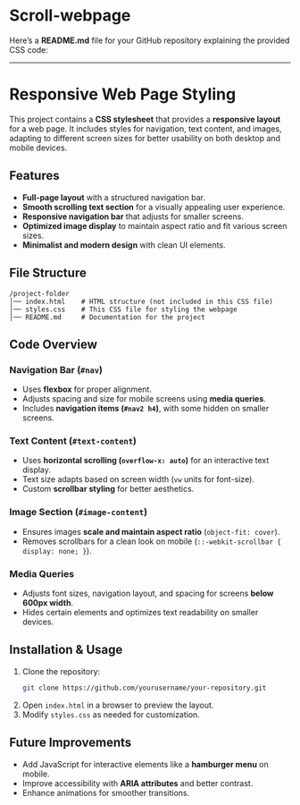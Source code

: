 # Scroll-webpage

Here’s a **README.md** file for your GitHub repository explaining the provided CSS code:

---

# Responsive Web Page Styling  

This project contains a **CSS stylesheet** that provides a **responsive layout** for a web page. It includes styles for navigation, text content, and images, adapting to different screen sizes for better usability on both desktop and mobile devices.  

## Features  

- **Full-page layout** with a structured navigation bar.  
- **Smooth scrolling text section** for a visually appealing user experience.  
- **Responsive navigation bar** that adjusts for smaller screens.  
- **Optimized image display** to maintain aspect ratio and fit various screen sizes.  
- **Minimalist and modern design** with clean UI elements.  

## File Structure  

```
/project-folder
│── index.html    # HTML structure (not included in this CSS file)
│── styles.css    # This CSS file for styling the webpage
│── README.md     # Documentation for the project
```

## Code Overview  

### **Navigation Bar (`#nav`)**  
- Uses **flexbox** for proper alignment.  
- Adjusts spacing and size for mobile screens using **media queries**.  
- Includes **navigation items (`#nav2 h4`)**, with some hidden on smaller screens.  

### **Text Content (`#text-content`)**  
- Uses **horizontal scrolling (`overflow-x: auto`)** for an interactive text display.  
- Text size adapts based on screen width (`vw` units for font-size).  
- Custom **scrollbar styling** for better aesthetics.  

### **Image Section (`#image-content`)**  
- Ensures images **scale and maintain aspect ratio** (`object-fit: cover`).  
- Removes scrollbars for a clean look on mobile (`::-webkit-scrollbar { display: none; }`).  

### **Media Queries**  
- Adjusts font sizes, navigation layout, and spacing for screens **below 600px width**.  
- Hides certain elements and optimizes text readability on smaller devices.  

## Installation & Usage  

1. Clone the repository:  
   ```sh
   git clone https://github.com/yourusername/your-repository.git
   ```
2. Open `index.html` in a browser to preview the layout.  
3. Modify `styles.css` as needed for customization.  

## Future Improvements  

- Add JavaScript for interactive elements like a **hamburger menu** on mobile.  
- Improve accessibility with **ARIA attributes** and better contrast.  
- Enhance animations for smoother transitions.  
